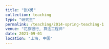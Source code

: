 ```yaml
---
title: "张X勇"
collection: teaching
type: "研究生"
permalink: /teaching/2014-spring-teaching-1
venue: "花旗银行, 算法工程师"
date: 2021-09-01
location: "上海, 中国"
---
```


